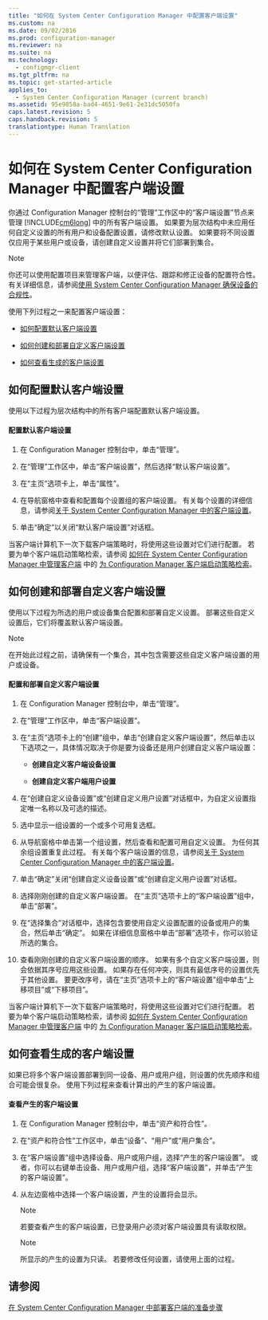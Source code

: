 ```yaml
---
title: "如何在 System Center Configuration Manager 中配置客户端设置"
ms.custom: na
ms.date: 09/02/2016
ms.prod: configuration-manager
ms.reviewer: na
ms.suite: na
ms.technology: 
  - configmgr-client
ms.tgt_pltfrm: na
ms.topic: get-started-article
applies_to: 
  - System Center Configuration Manager (current branch)
ms.assetid: 95e9858a-bad4-4651-9e61-2e31dc5050fa
caps.latest.revision: 5
caps.handback.revision: 5
translationtype: Human Translation
---
```

# 如何在 System Center Configuration Manager 中配置客户端设置
你通过 Configuration Manager 控制台的“管理”工作区中的“客户端设置”节点来管理 [!INCLUDE[cm6long](../LocTest/includes/cm6long_md.md)] 中的所有客户端设置。 如果要为层次结构中未应用任何自定义设置的所有用户和设备配置设置，请修改默认设置。 如果要将不同设置仅应用于某些用户或设备，请创建自定义设置并将它们部署到集合。  
  
> [!NOTE]  
>  你还可以使用配置项目来管理客户端，以便评估、跟踪和修正设备的配置符合性。 有关详细信息，请参阅[使用 System Center Configuration Manager 确保设备的合规性](../LocTest/Ensure-device-compliance-with-System-Center-Configuration-Manager.md)。  
  
 使用下列过程之一来配置客户端设置：  
  
-   [如何配置默认客户端设置](#BKMK_DefaultClientSettings)  
  
-   [如何创建和部署自定义客户端设置](#BKMK_CustomClientSettings)  
  
-   [如何查看生成的客户端设置](#BKMK_ResultantClientSettings)  
  
##  <a name="BKMK_DefaultClientSettings"></a> 如何配置默认客户端设置  
 使用以下过程为层次结构中的所有客户端配置默认客户端设置。  
  
#### 配置默认客户端设置  
  
1.  在 Configuration Manager 控制台中，单击“管理”。  
  
2.  在“管理”工作区中，单击“客户端设置”，然后选择“默认客户端设置”。  
  
3.  在“主页”选项卡上，单击“属性”。  
  
4.  在导航窗格中查看和配置每个设置组的客户端设置。 有关每个设置的详细信息，请参阅[关于 System Center Configuration Manager 中的客户端设置](../LocTest/About-client-settings-in-System-Center-Configuration-Manager.md)。  
  
5.  单击“确定”以关闭“默认客户端设置”对话框。  
  
 当客户端计算机下一次下载客户端策略时，将使用这些设置对它们进行配置。 若要为单个客户端启动策略检索，请参阅 [如何在 System Center Configuration Manager 中管理客户端](../LocTest/How-to-manage-clients-in-System-Center-Configuration-Manager.md) 中的 [为 Configuration Manager 客户端启动策略检索](../LocTest/How-to-manage-clients-in-System-Center-Configuration-Manager.md#BKMK_PolicyRetrieval)。  
  
##  <a name="BKMK_CustomClientSettings"></a> 如何创建和部署自定义客户端设置  
 使用以下过程为所选的用户或设备集合配置和部署自定义设置。 部署这些自定义设置后，它们将覆盖默认客户端设置。  
  
> [!NOTE]  
>  在开始此过程之前，请确保有一个集合，其中包含需要这些自定义客户端设置的用户或设备。  
  
#### 配置和部署自定义客户端设置  
  
1.  在 Configuration Manager 控制台中，单击“管理”。  
  
2.  在“管理”工作区中，单击“客户端设置”。  
  
3.  在“主页”选项卡上的“创建”组中，单击“创建自定义客户端设置”，然后单击以下选项之一，具体情况取决于你是要为设备还是用户创建自定义客户端设置：  
  
    -   **创建自定义客户端设备设置**  
  
    -   **创建自定义客户端用户设置**  
  
4.  在“创建自定义设备设置”或“创建自定义用户设置”对话框中，为自定义设置指定唯一名称以及可选的描述。  
  
5.  选中显示一组设置的一个或多个可用复选框。  
  
6.  从导航窗格中单击第一个组设置，然后查看和配置可用自定义设置。 为任何其余组设置重复此过程。 有关每个客户端设置的信息，请参阅[关于 System Center Configuration Manager 中的客户端设置](../LocTest/About-client-settings-in-System-Center-Configuration-Manager.md)。  
  
7.  单击“确定”关闭“创建自定义设备设置”或“创建自定义用户设置”对话框。  
  
8.  选择刚刚创建的自定义客户端设置。 在“主页”选项卡上的“客户端设置”组中，单击“部署”。  
  
9. 在“选择集合”对话框中，选择包含要使用自定义设置配置的设备或用户的集合，然后单击“确定”。 如果在详细信息窗格中单击“部署”选项卡，你可以验证所选的集合。  
  
10. 查看刚刚创建的自定义客户端设置的顺序。 如果有多个自定义客户端设置，则会依据其序号应用这些设置。 如果存在任何冲突，则具有最低序号的设置优先于其他设置。 要更改序号，请在“主页”选项卡上的“客户端设置”组中单击“上移项目”或“下移项目”。  
  
 当客户端计算机下一次下载客户端策略时，将使用这些设置对它们进行配置。 若要为单个客户端启动策略检索，请参阅 [如何在 System Center Configuration Manager 中管理客户端](../LocTest/How-to-manage-clients-in-System-Center-Configuration-Manager.md) 中的 [为 Configuration Manager 客户端启动策略检索](../LocTest/How-to-manage-clients-in-System-Center-Configuration-Manager.md#BKMK_PolicyRetrieval)。  
  
##  <a name="BKMK_ResultantClientSettings"></a> 如何查看生成的客户端设置  
 如果已将多个客户端设置部署到同一设备、用户或用户组，则设置的优先顺序和组合可能会很复杂。 使用下列过程来查看计算出的产生的客户端设置。  
  
#### 查看产生的客户端设置  
  
1.  在 Configuration Manager 控制台中，单击“资产和符合性”。  
  
2.  在“资产和符合性”工作区中，单击“设备”、“用户”或“用户集合”。  
  
3.  在“客户端设置”组中选择设备、用户或用户组，选择“产生的客户端设置”。  或者，你可以右键单击设备、用户或用户组，选择“客户端设置”，并单击“产生的客户端设置”。  
  
4.  从左边窗格中选择一个客户端设置，产生的设置将会显示。  
  
    > [!NOTE]  
    >  若要查看产生的客户端设置，已登录用户必须对客户端设置具有读取权限。  
  
    > [!NOTE]  
    >  所显示的产生的设置为只读。 若要修改任何设置，请使用上面的过程。  
  
## 请参阅  
 [在 System Center Configuration Manager 中部署客户端的准备步骤](../LocTest/Preparation-steps-for-deploying-clients-in-System-Center-Configuration-Manager.md)